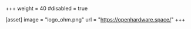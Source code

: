 +++
weight = 40
#disabled = true

[asset]
  image = "logo_ohm.png"
  url = "https://openhardware.space/"
+++
